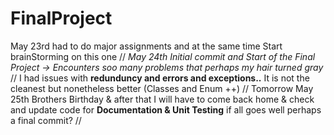 # FinalProject

May 23rd had to do major assignments and at the same time Start brainStorming on this one //
*May 24th Initial commit and Start of the Final Project -> Encounters soo many problems that perhaps my hair turned gray* //
I had issues with **redunduncy and errors and exceptions..** It is not the cleanest but nonetheless better (Classes and Enum ++) //
Tomorrow May 25th Brothers Birthday & after that I will have to come back home & check and update code for **Documentation & Unit Testing** if all goes well perhaps a final commit? //
